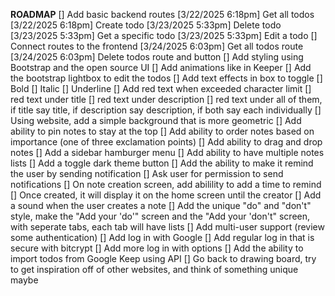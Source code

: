 **ROADMAP**
[] Add basic backend routes
  [3/22/2025 6:18pm] Get all todos
  [3/22/2025 6:18pm] Create todo
  [3/23/2025 5:33pm] Delete todo
  [3/23/2025 5:33pm] Get a specific todo
  [3/23/2025 5:33pm] Edit a todo
[] Connect routes to the frontend
  [3/24/2025 6:03pm] Get all todos route
  [3/24/2025 6:03pm] Delete todos route and button
[] Add styling using Bootstrap and the open source UI
  [] Add animations like in Keeper
[] Add the bootstrap lightbox to edit the todos
[] Add text effects in box to toggle
  [] Bold
  [] Italic
  [] Underline
[] Add red text when exceeded character limit
  [] red text under title
  [] red text under description
  [] red text under all of them, if title say title, if description say description, if both say each individually
[] Using website, add a simple background that is more geometric
[] Add ability to pin notes to stay at the top
[] Add ability to order notes based on importance (one of three exclamation points)
[] Add ability to drag and drop notes
[] Add a sidebar hamburger menu
[] Add ability to have multiple notes lists
[] Add a toggle dark theme button
[] Add the ability to make it remind the user by sending notification
  [] Ask user for permission to send notifications
  [] On note creation screen, add abilility to add a time to remind
  [] Once created, it will display it on the home screen until the creator
[] Add a sound when the user creates a note
[] Add the unique "do" and "don't" style, make the "Add your 'do'" screen and the "Add your 'don't" screen, with seperate tabs, each tab will have lists
[] Add multi-user support (review some authentication)
  [] Add log in with Google
  [] Add regular log in that is secure with bitcrypt
  [] Add more log in with options
[] Add the ability to import todos from Google Keep using API
[] Go back to drawing board, try to get inspiration off of other websites, and think of something unique maybe